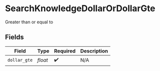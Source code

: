 # SearchKnowledgeDollarOrDollarGte

Greater than or equal to


## Fields

| Field              | Type               | Required           | Description        |
| ------------------ | ------------------ | ------------------ | ------------------ |
| `dollar_gte`       | *float*            | :heavy_check_mark: | N/A                |